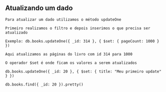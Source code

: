## Atualizando um dado

```
Para atualizar um dado utilizamos o método updateOne
```

```
Primeiro realizamos o filtro e depois inserimos o que precisa ser atualizado
```

```
Exemplo: db.books.updateOne({ _id: 314 }, { $set: { pageCount: 1000 } })
```

```
Aqui atualizamos as páginas do livro com id 314 para 1000
```

```
O operador $set é onde ficam os valores a serem atualizados
```

```
db.books.updateOne({ _id: 20 }, { $set: { title: "Meu primeiro update" } })

db.books.find({ _id: 20 }).pretty()
```
